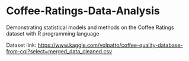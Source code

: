 # Coffee-Ratings-Data-Analysis
Demonstrating statistical models and methods on the Coffee Ratings dataset with R programming language

Dataset link: https://www.kaggle.com/volpatto/coffee-quality-database-from-cqi?select=merged_data_cleaned.csv
